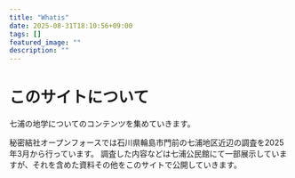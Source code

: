 ```yaml
---
title: "Whatis"
date: 2025-08-31T18:10:56+09:00
tags: []
featured_image: ""
description: ""
---
```


# このサイトについて

七浦の地学についてのコンテンツを集めていきます。

秘密結社オープンフォースでは石川県輪島市門前の七浦地区近辺の調査を2025年3月から行っています。
調査した内容などは七浦公民館にて一部展示していますが、それを含めた資料その他をこのサイトで公開していきます。


